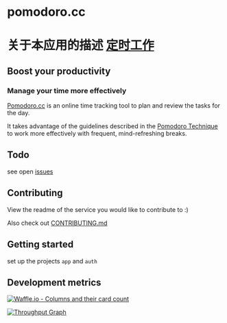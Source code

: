 # pomodoro.cc

# 关于本应用的描述 [定时工作](https://baike.baidu.com/item/%E7%95%AA%E8%8C%84%E5%B7%A5%E4%BD%9C%E6%B3%95/6353502?fr=aladdin)

## Boost your productivity
### Manage your time more effectively

[Pomodoro.cc](http://pomodoro.cc) is an online time tracking tool to plan and review the tasks for the day.

It takes advantage of the guidelines described in the [Pomodoro Technique](http://pomodorotechnique.com) to work more effectively with frequent, mind-refreshing breaks.

## Todo

see open [issues](https://github.com/christian-fei/pomodoro.cc/issues)

## Contributing

View the readme of the service you would like to contribute to :)

Also check out [CONTRIBUTING.md](CONTRIBUTING.md)

## Getting started

set up the projects `app` and `auth`

## Development metrics

[![Waffle.io - Columns and their card count](https://badge.waffle.io/christian-fei/pomodoro.cc.svg?columns=all)](http://waffle.io/christian-fei/pomodoro.cc)

[![Throughput Graph](https://graphs.waffle.io/christian-fei/pomodoro.cc/throughput.svg)](https://waffle.io/christian-fei/pomodoro.cc/metrics)

